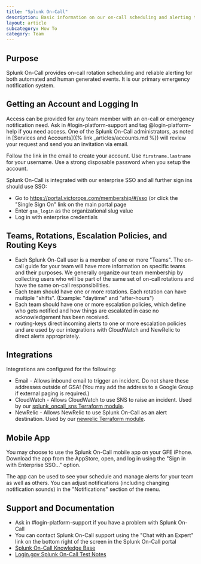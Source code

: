 ```yaml
---
title: "Splunk On-Call"
description: Basic information on our on-call scheduling and alerting tool
layout: article
subcategory: How To
category: Team
---
```


## Purpose

Splunk On-Call provides on-call rotation scheduling and reliable alerting for
both automated and human generated events.  It is our primary emergency
notification system.

## Getting an Account and Logging In

Access can be provided for any team member with an on-call or emergency notification
need.  Ask in #login-platform-support and tag @login-platform-help if you need
access.  One of the Splunk On-Call administrators, as noted in [Services and Accounts]({% link _articles/accounts.md %})
will review your request and send you an invitation via email.

Follow the link in the email to create your account.  Use `firstname.lastname`
for your username.  Use a strong disposable password when you setup the account.

Splunk On-Call is integrated with our enterprise SSO and all further sign ins should
use SSO:

* Go to <https://portal.victorops.com/membership/#/sso> (or click the "Single Sign On" link on the main portal page
* Enter `gsa_login` as the organizational slug value
* Log in with enterprise credentials

## Teams, Rotations, Escalation Policies, and Routing Keys

* Each Splunk On-Call user is a member of one or more "Teams".  The on-call guide
  for your team will have more information on specific teams and their purposes.
  We generally organize our team membership by collecting users who will be part
  of the same set of on-call rotations and have the same on-call responsibilities.
* Each team should have one or more rotations.  Each rotation can have multiple
  "shifts".  (Example: "daytime" and "after-hours")
* Each team should have one or more escalation policies, which define who gets notified
  and how things are escalated in case no acknowledgement has been received.
* routing-keys direct incoming alerts to one or more escalation policies and are
  used by our integrations with CloudWatch and NewRelic to direct alerts appropriately.

## Integrations

Integrations are configured for the following:
* Email - Allows inbound email to trigger an incident.  Do not share these addresses
  outside of GSA!  (You may add the address to a Google Group if external paging
  is required.)
* CloudWatch - Allows CloudWatch to use SNS to raise an incident.  Used by our [splunk_oncall_sns Terraform module](https://github.com/18F/identity-devops/tree/main/terraform/modules/splunk_oncall_sns).
* NewRelic - Allows NewRelic to use Splunk On-Call as an alert destination.  Used by our [newrelic Terraform module](https://github.com/18F/identity-devops/tree/main/terraform/modules/newrelic).

## Mobile App

You may choose to use the Splunk On-Call mobile app on your GFE iPhone.  Download
the app from the AppStore, open, and log in using the "Sign in with Enterprise SSO..."
option.

The app can be used to see your schedule and manage alerts for your team as well as others.
You can adjust notifications (including changing notification sounds) in the
"Notifications" section of the menu.

## Support and Documentation

* Ask in #login-platform-support if you have a problem with Splunk On-Call
* You can contact Splunk On-Call support using the "Chat with an Expert" link
  on the bottom right of the screen in the Splunk On-Call portal
* [Splunk On-Call Knowledge Base](https://help.victorops.com/)
* [Login.gov Splunk On-Call Test Notes](https://docs.google.com/document/d/1Eb2V9D5Rl4eMpQgrleNbU9OShzg8Ql_25_NDvdZdoHU/edit#heading=h.80oxhhhdg1xe)

